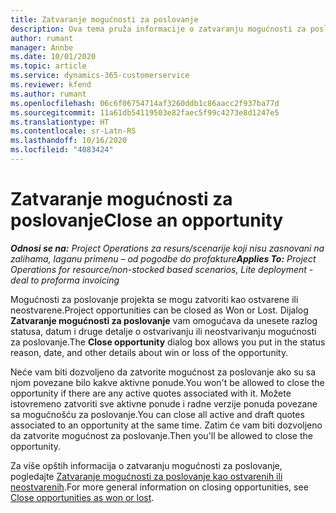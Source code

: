 ```yaml
---
title: Zatvaranje mogućnosti za poslovanje
description: Ova tema pruža informacije o zatvaranju mogućnosti za poslovanje projekta.
author: rumant
manager: Annbe
ms.date: 10/01/2020
ms.topic: article
ms.service: dynamics-365-customerservice
ms.reviewer: kfend
ms.author: rumant
ms.openlocfilehash: 06c6f06754714af3260ddb1c86aacc2f937ba77d
ms.sourcegitcommit: 11a61db54119503e82faec5f99c4273e8d1247e5
ms.translationtype: HT
ms.contentlocale: sr-Latn-RS
ms.lasthandoff: 10/16/2020
ms.locfileid: "4083424"
---
```

# <a name="close-an-opportunity"></a><span data-ttu-id="cf433-103">Zatvaranje mogućnosti za poslovanje</span><span class="sxs-lookup"><span data-stu-id="cf433-103">Close an opportunity</span></span>

<span data-ttu-id="cf433-104">_**Odnosi se na:** Project Operations za resurs/scenarije koji nisu zasnovani na zalihama, laganu primenu – od pogodbe do profakture_</span><span class="sxs-lookup"><span data-stu-id="cf433-104">_**Applies To:** Project Operations for resource/non-stocked based scenarios, Lite deployment - deal to proforma invoicing_</span></span>

<span data-ttu-id="cf433-105">Mogućnosti za poslovanje projekta se mogu zatvoriti kao ostvarene ili neostvarene.</span><span class="sxs-lookup"><span data-stu-id="cf433-105">Project opportunities can be closed as Won or Lost.</span></span> <span data-ttu-id="cf433-106">Dijalog **Zatvaranje mogućnosti za poslovanje** vam omogućava da unesete razlog statusa, datum i druge detalje o ostvarivanju ili neostvarivanju mogućnosti za poslovanje.</span><span class="sxs-lookup"><span data-stu-id="cf433-106">The **Close opportunity** dialog box allows you put in the status reason, date, and other details about win or loss of the opportunity.</span></span>

<span data-ttu-id="cf433-107">Neće vam biti dozvoljeno da zatvorite mogućnost za poslovanje ako su sa njom povezane bilo kakve aktivne ponude.</span><span class="sxs-lookup"><span data-stu-id="cf433-107">You won't be allowed to close the opportunity if there are any active quotes associated with it.</span></span> <span data-ttu-id="cf433-108">Možete istovremeno zatvoriti sve aktivne ponude i radne verzije ponuda povezane sa mogućnošću za poslovanje.</span><span class="sxs-lookup"><span data-stu-id="cf433-108">You can close all active and draft quotes associated to an opportunity at the same time.</span></span> <span data-ttu-id="cf433-109">Zatim će vam biti dozvoljeno da zatvorite mogućnost za poslovanje.</span><span class="sxs-lookup"><span data-stu-id="cf433-109">Then you'll be allowed to close the opportunity.</span></span>

<span data-ttu-id="cf433-110">Za više opštih informacija o zatvaranju mogućnosti za poslovanje, pogledajte [Zatvaranje mogućnosti za poslovanje kao ostvarenih ili neostvarenih](https://docs.microsoft.com/dynamics365/sales-enterprise/close-opportunity-won-lost-sales).</span><span class="sxs-lookup"><span data-stu-id="cf433-110">For more general information on closing opportunities, see [Close opportunities as won or lost](https://docs.microsoft.com/dynamics365/sales-enterprise/close-opportunity-won-lost-sales).</span></span>
